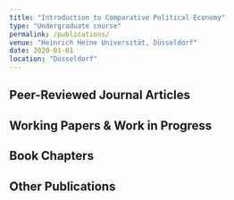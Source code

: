 ```yaml
---
title: "Introduction to Comparative Political Economy"
type: "Undergraduate course"
permalink: /publications/
venue: "Heinrich Heine Universität, Düsseldorf"
date: 2020-01-01
location: "Düsseldorf"
---
```



## Peer-Reviewed Journal Articles



## Working Papers & Work in Progress



## Book Chapters



## Other Publications
